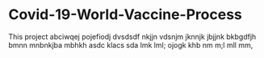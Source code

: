 # Covid-19-World-Vaccine-Process
This project
abciwqej
pojefiodj
dvsdsdf
nkjjn
vdsnjm
jknnjk
jbjjnk
bkbgdfjh
bmnn
mnbnkjba
mbhkh
asdc
klacs
sda
lmk
lml;
ojogk
khb
nm 
m;l
mll
mm,
